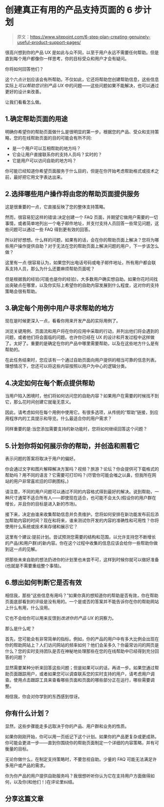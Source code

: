 # 创建真正有用的产品支持页面的 6 步计划

> 原文：<https://www.sitepoint.com/6-step-plan-creating-genuinely-useful-product-support-pages/>

很高兴想到你的产品 UX 是如此与众不同，以至于用户永远不需要任何帮助。但是直到每个用户都像你一样思考，你的目标受众和用户才会有疑问。

你将如何回答他们？

这个六点计划应该会有所帮助。不仅如此，它还将帮助您创建帮助信息，这些信息实际上*可以帮助您识别产品 UX* 中的问题——这些问题如果不能解决，也可以通过更好的设计来改善。

让我们看看怎么做。

## 1.确定帮助页面的用途

明确你希望你的帮助页面做什么是很明显的第一步。根据您的产品、受众和支持策略，您的在线帮助页面的目的可能会有所不同:

*   是一个用户可以互相帮助的地方吗？
*   它会让用户直接联系你的支持人员吗？实时的？
*   它是用户可以访问自助的地方吗？

你可能已经知道你希望页面服务于什么目的，但是在你开始考虑帮助格式或技术之前，最好把它用文字表达出来。

## 2.选择哪些用户操作将由您的帮助页面提供服务

这是很重要的一点，它直接反映了您的整体支持策略。

然而，很容易犯这样的错误:决定创建一个 FAQ 页面，并期望它做用户需要的一切事情，或者简单地列出一个电子邮件地址，并支付支持人员回答一些常见问题，这些问题可以通过一些 FAQ 得到更有效的回答。

所以好好想想。什么样的问题，如果有的话，会在你的帮助页面上解决？您将为哪些用户操作提供自助？对于无法在您的帮助页面上解决问题的用户，下一步该怎么做？

这里有一点:很容易认为，如果您列出电话号码或电子邮件地址，所有用户都会联系支持人员，那么为什么还要麻烦帮助页面呢？

但是根据我的经验(可能也是你的经验)，大多数用户确实想自助。如果你花时间找出突破点在哪里，以及你实际上希望你的自助内容发展到什么程度，这对你的支持策略会很有帮助。

## 3.确定每个用例中用户寻求帮助的地方

现在是时候更深入一点，看看你用来开发产品的实际用例了。

浏览关键用例、页面流和用户将在你的应用中采取的行动，并列出他们将会遇到的问题，或者他们将会面临的问题。也许你已经在 UX 的设计和开发过程中这样做了。太好了。重要的是确定在你的产品中哪里需要帮助，以及在这些地方什么是有帮助的。

在此任务结束时，您应该有一个通过自助页面向用户提供的相当可靠的信息列表。理想情况下，您还可以将这些内容按照以用户为中心的逻辑分类。

## 4.决定如何在每个断点提供帮助

当用户陷入困境时，他们将如何访问您的自助内容？如果用户在需要的时候找不到它，那么花时间创建它就毫无意义。

因此，请考虑如何在每个用例中使用它。有很多选项，从传统的“帮助”链接，到应用程序内的工具提示和导览。什么最适合你的用户需求？

同样重要的是:当您添加需要支持的新功能时，您将如何继续回答这个问题？

## 5.计划你将如何展示你的帮助，并创造和照看它

表示问题的答案将取决于用户的偏好。

你会通过文字和图片解释解决方案吗？视频？旅游？论坛？你会提供可下载格式的帮助吗？用不同的语言？它需要可打印吗？(尽管你可能会嗤之以鼻，但我所在网站的用户非常喜欢旧的印刷图标。)

请注意，不同的用户问题可以通过不同的内容格式得到最好的解决。说到帮助，一种尺寸通常不适合所有人——即使现在适合，也可能不会太久(假设你的用户群在增长，并且你的目标是进入新的市场)。

接下来，决定由谁来收集帮助信息并负责维护。您将如何安排在新功能发布前后添加帮助内容的时间？现在和将来，谁来测试你开发的内容的准确性和可用性？你将使用什么系统或技术来存储和展示它？

这里有个建议:提前计划。尝试预测您需要的结构和范围，以允许支持您不断增长的产品(和用户群)的新内容。你在这个过程中收集的信息应该会给你一些帮助你做到这一点的见解。

把那些未来自助的想法扔进你的计划里也未尝不可，这样到时候你就可以做好准备(也就是不需要重组整个事情)。

## 6.想出如何判断它是否有效

相信我，那些“这些信息有用吗？”如果你真的想知道你的帮助是否有效，你在帮助页面底部看到的评级是没有用的。一个是或否的答案并不能告诉你在你的帮助网站上什么有用，什么没用。

它也不会给你可以用来反馈到*改进你的产品 UX* 的洞察力。

那么是什么呢？

首先，您可能会有非常简单的指标。例如，你的产品的用户中有多大比例会出现在你的帮助网站上？人们访问网站的频率如何？他们会呆多久？你最常访问的网页是什么？您的实时支持团队是否在神秘地处理那些在您的在线帮助中已经得到充分回答的问题？

显然需要某种分析来回答这些问题；但是如果可以的话，再进一步。如果您通过帮助页面跟踪用户，或者如果您可以调查联系您的实时支持的用户，请考虑用户调查。使用点击跟踪工具来查看哪些页面和页面的哪些部分正在运行，哪些需要调整。

相信我，你会对你学到的东西感到惊讶。

## 你有什么计划？

显然，这些步骤能走多远取决于你的产品、用户群和业务的性质。

如果你刚刚开始，你可以用一页纸记下这个计划。如果你的产品更复杂或更成熟，你可能会更进一步——直到你围绕你的帮助页面制定一个详细的内容策略，并有可衡量的目标。

无论你做什么，在制定支持策略时，不要忽视自助。少量的 FAQ 可能无法满足许多用户或产品的需求。

你为你产品的用户提供自助服务吗？我很想听听你认为它在支持用户方面做得如何，以及你(和他们！)在评论里纠结。

## 分享这篇文章